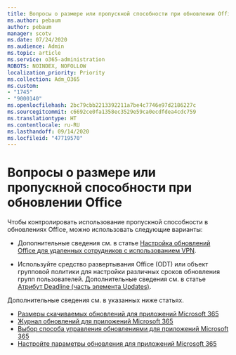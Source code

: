 ```yaml
---
title: Вопросы о размере или пропускной способности при обновлении Office
ms.author: pebaum
author: pebaum
manager: scotv
ms.date: 07/24/2020
ms.audience: Admin
ms.topic: article
ms.service: o365-administration
ROBOTS: NOINDEX, NOFOLLOW
localization_priority: Priority
ms.collection: Adm_O365
ms.custom:
- "1745"
- "9000140"
ms.openlocfilehash: 2bc79cbb2213392211a7be4c7746e97d2186227c
ms.sourcegitcommit: c6692ce0fa1358ec3529e59ca0ecdfdea4cdc759
ms.translationtype: HT
ms.contentlocale: ru-RU
ms.lasthandoff: 09/14/2020
ms.locfileid: "47719570"
---
```

# <a name="size-or-bandwidth-concerns-with-office-updates"></a>Вопросы о размере или пропускной способности при обновлении Office

Чтобы контролировать использование пропускной способности в обновлениях Office, можно использовать следующие варианты:

-   Дополнительные сведения см. в статье [Настройка обновлений Office для удаленных сотрудников с использованием VPN](https://techcommunity.microsoft.com/t5/office-365-blog/configuring-office-365-proplus-updates-for-remote-workers-using/ba-p/1253491).  
    
-   Используйте средство развертывания Office (ODT) или объект групповой политики для настройки различных сроков обновления групп пользователей. Дополнительные сведения см. в статье [Атрибут Deadline (часть элемента Updates)](https://docs.microsoft.com/deployoffice/configuration-options-for-the-office-2016-deployment-tool#deadline-attribute-part-of-updates-element).
    
Дополнительные сведения см. в указанных ниже статьях.  
- [Размеры скачиваемых обновлений для приложений Microsoft 365](https://docs.microsoft.com/officeupdates/download-sizes-office365-proplus-updates)  
- [Журнал обновлений для приложений Microsoft 365](https://docs.microsoft.com/officeupdates/update-history-microsoft365-apps-by-date)  
- [Выбор способа управления обновлениями для приложений Microsoft 365](https://docs.microsoft.com/deployoffice/choose-how-manage-updates-microsoft-365-apps)  
- [Настройте параметры обновления для приложений Microsoft 365](https://docs.microsoft.com/deployoffice/configure-update-settings-microsoft-365-apps)
